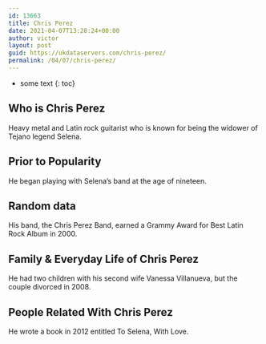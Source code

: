 ```yaml
---
id: 13663
title: Chris Perez
date: 2021-04-07T13:28:24+00:00
author: victor
layout: post
guid: https://ukdataservers.com/chris-perez/
permalink: /04/07/chris-perez/
---
```


* some text
{: toc}


## Who is Chris Perez



Heavy metal and Latin rock guitarist who is known for being the widower of Tejano legend Selena.

                
                
                
## Prior to Popularity



He began playing with Selena&#8217;s band at the age of nineteen.

                
                
                
## Random data



His band, the Chris Perez Band, earned a Grammy Award for Best Latin Rock Album in 2000.

                
                
                
## Family & Everyday Life of Chris Perez



He had two children with his second wife Vanessa Villanueva, but the couple divorced in 2008.

                
                
                
## People Related With Chris Perez



He wrote a book in 2012 entitled To Selena, With Love.

                
              
            
          
          
          